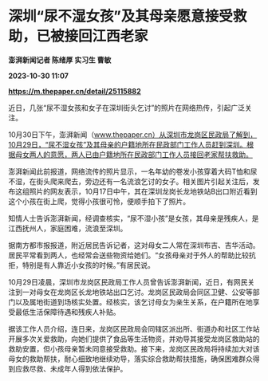 # 深圳“尿不湿女孩”及其母亲愿意接受救助，已被接回江西老家
**澎湃新闻记者 陈绪厚 实习生 曹敏**

**2023-10-30 11:07**

**https://m.thepaper.cn/detail/25115882**

近日，几张“尿不湿女孩和女子在深圳街头乞讨”的照片在网络热传，引起广泛关注。

10月30日下午，澎湃新闻（www.thepaper.cn）从深圳市龙岗区民政局了解到，10月29日，“尿不湿女孩”及其母亲的户籍地所在民政部门工作人员赶到深圳。根据母女两人的意愿，两人已由户籍地所在民政部门工作人员接回老家帮扶救助。

澎湃新闻此前报道，网络流传的照片显示，一名年幼的卷发小孩穿着大码T恤和尿不湿，在街头爬来爬去，旁边还有一名流浪乞讨的女子。相关图片引起关注后，发布这组照片的网友表示，10月17日中午，其在深圳龙岗长龙地铁站B出口附近看到这个小孩在街上爬，觉得小孩很可怜，便顺手拍下了照片。

知情人士告诉澎湃新闻，经调查核实，“尿不湿小孩”是女孩，其母亲是残疾人，是江西抚州人，家庭困难，流浪至深圳。

据南方都市报报道，附近居民告诉记者，这对母女二人常在深圳布吉、吉华活动。居民平常看到两人，也经常会送些物资给她们。“女孩母亲对于外人的帮助比较抗拒，特别是有人靠近小女孩的时候。”有居民说。

10月29日凌晨，深圳市龙岗区民政局工作人员曾告诉澎湃新闻，近日，有网民关注到一对母女在龙岗区长龙地铁站出口乞讨。龙岗区民政局会同区卫健、公安等部门以及属地街道到场核实处置。经核实，该乞讨母女为亲生关系，在户籍所在地享受最低生活保障待遇和残疾人补贴。

据该工作人员介绍，连日来，龙岗区民政局会同辖区派出所、街道办和社区工作站开展多次关爱救助，向她们提供了食品等生活物资，并劝导其接受龙岗区救助站的救助安置，但小孩母亲暂未同意接受救助。接下来，龙岗区民政局将持续加大对该母女的救助帮扶，耐心细致地继续劝导，落实综合救助帮扶措施，确保困难群众得到应救尽救、未成年人得到依法保护。